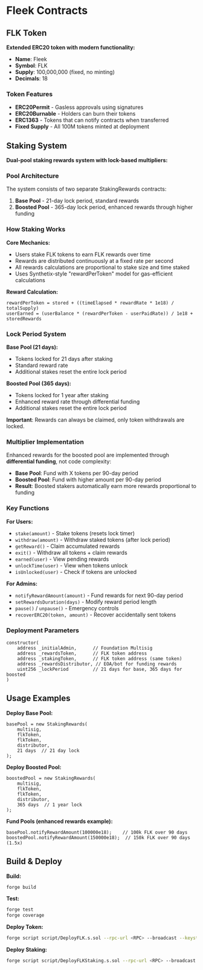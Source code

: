 # Fleek Contracts

## FLK Token
**Extended ERC20 token with modern functionality:**

- **Name**: Fleek  
- **Symbol**: FLK
- **Supply**: 100,000,000 (fixed, no minting)
- **Decimals**: 18

### Token Features

- **ERC20Permit** - Gasless approvals using signatures
- **ERC20Burnable** - Holders can burn their tokens
- **ERC1363** - Tokens that can notify contracts when transferred
- **Fixed Supply** - All 100M tokens minted at deployment

## Staking System

**Dual-pool staking rewards system with lock-based multipliers:**

### Pool Architecture

The system consists of two separate StakingRewards contracts:

1. **Base Pool** - 21-day lock period, standard rewards
2. **Boosted Pool** - 365-day lock period, enhanced rewards through higher funding

### How Staking Works

**Core Mechanics:**
- Users stake FLK tokens to earn FLK rewards over time
- Rewards are distributed continuously at a fixed rate per second
- All rewards calculations are proportional to stake size and time staked
- Uses Synthetix-style "rewardPerToken" model for gas-efficient calculations

**Reward Calculation:**
```
rewardPerToken = stored + ((timeElapsed * rewardRate * 1e18) / totalSupply)
userEarned = (userBalance * (rewardPerToken - userPaidRate)) / 1e18 + storedRewards
```

### Lock Period System

**Base Pool (21 days):**
- Tokens locked for 21 days after staking
- Standard reward rate
- Additional stakes reset the entire lock period

**Boosted Pool (365 days):**
- Tokens locked for 1 year after staking  
- Enhanced reward rate through differential funding
- Additional stakes reset the entire lock period

**Important**: Rewards can always be claimed, only token withdrawals are locked.

### Multiplier Implementation

Enhanced rewards for the boosted pool are implemented through **differential funding**, not code complexity:

- **Base Pool**: Fund with X tokens per 90-day period
- **Boosted Pool**: Fund with higher amount per 90-day period  
- **Result**: Boosted stakers automatically earn more rewards proportional to funding

### Key Functions

**For Users:**
- `stake(amount)` - Stake tokens (resets lock timer)
- `withdraw(amount)` - Withdraw staked tokens (after lock period)
- `getReward()` - Claim accumulated rewards
- `exit()` - Withdraw all tokens + claim rewards
- `earned(user)` - View pending rewards
- `unlockTime(user)` - View when tokens unlock
- `isUnlocked(user)` - Check if tokens are unlocked

**For Admins:**
- `notifyRewardAmount(amount)` - Fund rewards for next 90-day period
- `setRewardsDuration(days)` - Modify reward period length
- `pause()` / `unpause()` - Emergency controls
- `recoverERC20(token, amount)` - Recover accidentally sent tokens

### Deployment Parameters

```solidity
constructor(
    address _initialAdmin,      // Foundation Multisig
    address _rewardsToken,      // FLK token address
    address _stakingToken,      // FLK token address (same token)
    address _rewardsDistributor, // EOA/bot for funding rewards
    uint256 _lockPeriod         // 21 days for base, 365 days for boosted
)
```

## Usage Examples

**Deploy Base Pool:**
```solidity
basePool = new StakingRewards(
    multisig,
    flkToken,
    flkToken, 
    distributor,
    21 days  // 21 day lock
);
```

**Deploy Boosted Pool:**
```solidity
boostedPool = new StakingRewards(
    multisig,
    flkToken, 
    flkToken,
    distributor,
    365 days  // 1 year lock
);
```

**Fund Pools (enhanced rewards example):**
```solidity
basePool.notifyRewardAmount(100000e18);    // 100k FLK over 90 days
boostedPool.notifyRewardAmount(150000e18);  // 150k FLK over 90 days (1.5x)
```

## Build & Deploy

**Build:**
```bash
forge build
```

**Test:**
```bash
forge test
forge coverage
```

**Deploy Token:**
```bash
forge script script/DeployFLK.s.sol --rpc-url <RPC> --broadcast --keystore ~/.foundry/keystores/deployer
```

**Deploy Staking:**
```bash
forge script script/DeployFLKStaking.s.sol --rpc-url <RPC> --broadcast --keystore ~/.foundry/keystores/deployer
```
